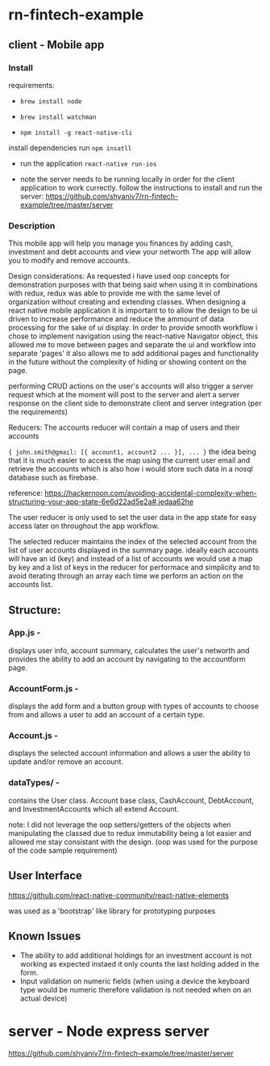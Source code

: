 # rn-fintech-example

## client - Mobile app

### Install
requirements:
 * `brew install node`
  
 * `brew install watchman`
  
 * `npm install -g react-native-cli`
 
 install dependencies run `npm insatll`
 
 * run the application `react-native run-ios`
 
 * note the server needs to be running locally in order for the client application to work currectly. follow the instructions to install and run the server: https://github.com/shyaniv7/rn-fintech-example/tree/master/server

### Description
  This mobile app will help you manage you finances by adding cash, investment and debt accounts and view your networth
  The app will allow you to modify and remove accounts.
  
  Design considerations:
  As requested i have used oop concepts for demonstration purposes with that being said when using it in combinations with redux, redux     was able to provide me with the same level of organization without creating and extending classes.
  When designing a react native mobile application it is important to to allow the design to be ui driven to increase performance and       reduce the ammount of data processing for the sake of ui display.
  In order to provide smooth workflow i chose to implement navigation using the react-native Navigator object, this allowed me to move between pages and separate the ui and workflow into separate 'pages' it also allows me to add additional pages and functionality in the future without the complexity of hiding or showing content on the page.
  
  performing CRUD actions on the user's accounts will also trigger a server request which at the moment will post to the server and alert a server response on the client side to demonstrate client and server integration (per the requirements)
  
  Reducers:
  The accounts reducer will contain a map of users and their accounts
  
  `{ john.smith@gmail: [{ account1, account2 ... }], ... }`
  the idea being that it is much easier to access the map using the current user email and retrieve the accounts which is also how i would    store such data in a nosql database such as firebase.
  
  reference: https://hackernoon.com/avoiding-accidental-complexity-when-structuring-your-app-state-6e6d22ad5e2a#.jedaa62he
  
  The user reducer is only used to set the user data in the app state for easy access later on throughout the app workflow.
  
  The selected reducer maintains the index of the selected account from the list of user accounts displayed in the summary page. ideally      each accounts will have an id (key) and instead of a list of accounts we would use a map by key and a list of keys in the reducer for     performace and simplicity and to avoid iterating through an array each time we perform an action on the accounts list.
  
## Structure:
  
### App.js -
  displays user info, account summary, calculates the user's networth and provides the ability to add an account by navigating to    the accountform page.
  
### AccountForm.js -
  displays the add form and a button group with types of accounts to choose from and allows a user to add an account of a certain type.
  
### Account.js -
  displays the selected account information and allows a user the ability to update and/or remove an account.
  
### dataTypes/ -
  contains the User class.
  Account base class, CashAccount, DebtAccount, and InvestmentAccounts which all extend Account.
  
  note: I did not leverage the oop setters/getters of the objects when manipulating the classed due to redux immutability being a lot easier and allowed me stay consistant with the design. (oop was used for the purpose of the code sample requirement)
  
## User Interface
 https://github.com/react-native-community/react-native-elements
 
 was used as a 'bootstrap' like library for prototyping purposes
 
## Known Issues
  * The ability to add additional holdings for an investment account is not working as expected instaed it only counts the last holding added in the form.
  * Input validation on numeric fields (when using a device the keyboard type would be numeric therefore validation is not needed when on an actual device)
  

# server - Node express server
  https://github.com/shyaniv7/rn-fintech-example/tree/master/server
